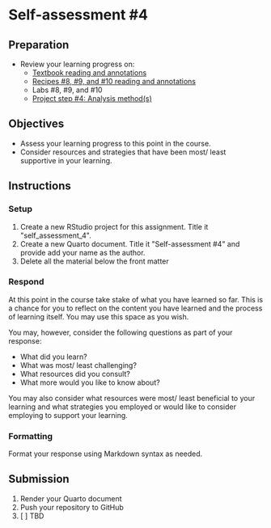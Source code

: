 # Self-assessment #4

## Preparation

- Review your learning progress on:
  - [Textbook reading and annotations](https://qtalr.github.io/book)
  - [Recipes #8, #9, and #10 reading and annotations](https://qtalr.github.io/qtalrkit/articles/)
  - Labs #8, #9, and #10
  - [Project step #4: Analysis method(s)](https://github.com/lin-380-s24/project_step_4)

## Objectives

- Assess your learning progress to this point in the course.
- Consider resources and strategies that have been most/ least supportive in your learning.

## Instructions

### Setup

1. Create a new RStudio project for this assignment. Title it "self_assessment_4".
2. Create a new Quarto document. Title it "Self-assessment #4" and provide add your name as the author.
3. Delete all the material below the front matter

### Respond

At this point in the course take stake of what you have learned so far. This is a chance for you to reflect on the content you have learned and the process of learning itself. You may use this space as you wish.

You may, however, consider the following questions as part of your response:

- What did you learn?
- What was most/ least challenging?
- What resources did you consult?
- What more would you like to know about?

You may also consider what resources were most/ least beneficial to your learning and what strategies you employed or would like to consider employing to support your learning.

### Formatting

Format your response using Markdown syntax as needed.

## Submission

1. Render your Quarto document
2. Push your repository to GitHub
3. [ ] TBD
